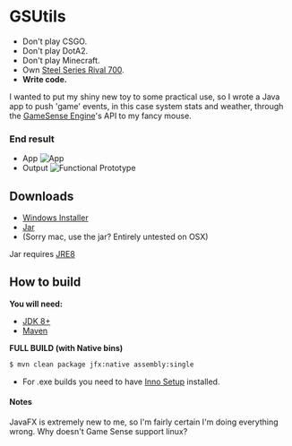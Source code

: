 # GSUtils

* Don't play CSGO.
* Don't play DotA2.
* Don't play Minecraft.
* Own [Steel Series Rival 700](https://steelseries.com/gaming-mice/rival-700).
* __Write code.__

I wanted to put my shiny new toy to some practical use, so I wrote a Java app to push 'game' events, in this case system stats and weather, through the [GameSense Engine](https://github.com/SteelSeries/gamesense-sdk/tree/master/doc/api)'s API to my fancy mouse.

### End result
* App
   ![App](http://i.imgur.com/bFk7w6A.png)
* Output
   ![Functional Prototype](http://i.imgur.com/iMbdqrN.png)
    
## Downloads
* [Windows Installer](https://db.tt/vqNwKyVp)
* [Jar](https://db.tt/7bkyNMnP) 
* (Sorry mac, use the jar? Entirely untested on OSX)
 
 Jar requires [JRE8](http://www.oracle.com/technetwork/java/javase/downloads/jre8-downloads-2133155.html)  
 
## How to build
__You will need:__
* [JDK 8+](http://www.oracle.com/technetwork/pt/java/javase/downloads/jdk8-downloads-2133151.html)
* [Maven](https://maven.apache.org/what-is-maven.html)
 
__FULL BUILD (with Native bins)__
```bash
$ mvn clean package jfx:native assembly:single
```
* For .exe builds you need to have [Inno Setup](http://www.jrsoftware.org/isinfo.php) installed. 

#### Notes
JavaFX is extremely new to me, so I'm fairly certain I'm doing everything wrong. 
Why doesn't Game Sense support linux?